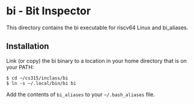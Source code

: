 # bi - Bit Inspector

This directory contains the bi executable for riscv64 Linux and bi_aliases.

## Installation

Link (or copy) the bi binary to a location in your home directory that is on your PATH:
```
$ cd ~/cs315/inclass/bi
$ ln -s ~/.local/bin/bi bi
```

Add the contents of ```bi_aliases``` to your ```~/.bash_aliases``` file.

